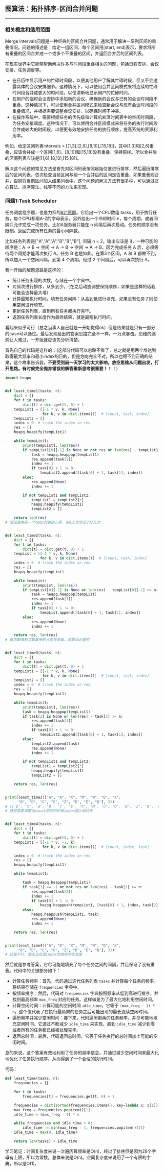 ## 图算法：拓扑排序-区间合并问题

---
### 相关概念和适用范围

Merge Intervals问题是一种经典的区间合并问题，通常用于解决一系列区间的重叠情况。问题的描述是：给定一组区间，每个区间用[start, end]表示，要求将所有重叠的区间合并成一个或多个不重叠的区间，并返回合并后的区间列表。

在现实世界中它能够帮助解决许多与时间段重叠相关的问题，包括日程安排、会议安排、任务调度等。

- 在日历中显示用户的忙碌时间段，以便其他用户了解其忙碌时段，但又不会透露具体的会议安排细节。这种情况下，可以使用合并区间模式来将连续的忙碌时间段合并成更大的时间段，以便清晰地显示用户的忙碌时间。
- 在用户的临时会议安排中添加新的会议，确保新的会议与已有的会议时间段不重叠。这种情况下，可以使用合并区间模式来检查新会议与现有会议时间段的重叠情况，并根据需要调整会议安排，以确保时间不冲突。
- 在操作系统中，需要根据任务的优先级和计算机处理时间表中的空闲时间段，为任务安排调度。这种情况下，可以使用合并区间模式来将任务的执行时间段合并成较大的时间段，以便更有效地安排任务的执行顺序，提高系统的资源利用率。

例如，给定区间列表intervals = [[1,3],[2,6],[8,10],[15,18]]，其中[1,3]和[2,6]重叠，应该合并成一个区间[1,6]，[8,10]和[15,18]没有重叠，保持原样。所以合并后的区间列表应该是[[1,6],[8,10],[15,18]]。

解决这个问题的常见方法是首先对区间列表按照起始位置进行排序，然后遍历排序后的区间列表，依次检查当前区间与前一个合并后的区间是否重叠，如果重叠则合并，否则将当前区间加入结果列表中。这个问题的解决方法有很多种，可以通过贪心算法、排序算法、栈等不同的方法来实现。

### 问题1:Task Scheduler

任务调度程序题，也是力扣的[621原题](https://leetcode.com/problems/task-scheduler/description/)。它给出一个CPU数组 tasks，用于执行任务，每个CPU都用A-Z的字母表示，另外给出一个冷却时间 n，每个周期，或者间隔只允许完成一项任务。比如A服务器只能在 n 间隔后再次启动。任务的顺序没有限制。返回完成所有任务的最小间隔数。

比如任务列表是["A","A","A","B","B","B"], 间隔 n = 2，输出应该是 8，一种可能的顺序是：A -> B -> 空闲 -> A -> B -> 空闲 -> A -> B。因为完成任务 A 后，必须等待两个周期才能再次执行 A。任务 B 也是如此。在第3个区间，A 和 B 都做不到，所以加入一个空闲间隔。到第 4 个周期，经过 2 个间隔后，可以再次执行 A。

我一开始的解题思路是这样的：

- 统计任务出现的次数，存储在一个字典中。
- 对频次进行排序，从多到少。（在之后动态调整保持顺序，如果是这样的话我可能会选择最大堆）
- 计算最短执行时间。填充任务间隔：从高到低进行填充，如果没有任务了则使用空闲进行填充。
- 更新任务列表，直到所有任务都执行完毕。
- 返回任务列表长度作为最终结果，就是最短执行时间。

看起来似乎可行（总之当事人自己就是一开始觉得ok）但是结果就是只有一部分的case可以通过。最后发现给出的答案思路完全不一样，一万点暴击。思维的漏洞让人难过，一开始就应该先分析清楚。

首先自己的代码是这样的：(这部分代码可以忽略不看了，总之就是用两个堆达到取得最大频率和最小index的目的，但是方向完全不对，所以也得不到正确的结果，这个故事告诉我，**不要受到前一天学习的太大影响，放空思维从问题出发，打开思路。有时候完全抛弃错误的解答重新思考很重要！！！**)

```python
import heapq


def least_time1(tasks, n):
    dict = {}
    for t in tasks:
        dict[t] = dict.get(t, 0) + 1
    tempList1 = [[-1 * v, k, None]
                 for k, v in dict.items()]  # [count, task, index]
    tempList2 = []
    index = 0  # track the index in res
    res = []
    heapq.heapify(tempList1)

    while tempList1:
        print(tempList1, len(res))
        if tempList1[0][-1] is None or not res or len(res) - tempList1[0][-1] >= n:
            task = heapq.heappop(tempList1)
            res.append(task[1])
            index += 1
            if task[0] + 1 != 0:
                tempList2.append([task[0] + 1, task[1], index])
        else:
            res.append(None)
            index += 1

        if not tempList1 and tempList2:
            tempList1 = tempList2[:]
            heapq.heapify(tempList1)
            tempList2 = []

    return len(res)
# 没法使用另一个temp列表的元素，在n上也测试了好几次


def least_time2(tasks, n):
    dict = {}
    for t in tasks:
        dict[t] = dict.get(t, 0) + 1
    tempList = [[-1 * v, k, None]
                for k, v in dict.items()]  # [count, task, index]
    index = 0  # track the index in res
    res = []
    heapq.heapify(tempList)

    while tempList:
        print(tempList, len(res))
        if tempList[0][-1] is None or len(res) - tempList[0][-1] >= n:
            task = heapq.heappop(tempList)
            res.append(task[1])
            index += 1
            if task[0] + 1 != 0:
                tempList.append([task[0] + 1, task[1], index])
        else:
            res.append(None)
            index += 1

    return res, len(res)
# 每次都强制次数最多的元素在前面，这是没必要的


def least_time3(tasks, n):
    dict = {}
    for t in tasks:
        dict[t] = dict.get(t, 0) + 1
    tempList1 = [[-1 * v, k, None]
                 for k, v in dict.items()]  # [count, task, index]
    tempList2 = []
    index = 0  # track the index in res
    res = []
    heapq.heapify(tempList1)

    while tempList1:
        print(tempList1, len(res))
        task = heapq.heappop(tempList1)
        if task[2] is None or len(res) - task[2] >= n:
            res.append(task[1])
            index += 1
            if task[0] + 1 != 0:
                tempList2.append([task[0] + 1, task[1], index])
        else:
            tempList2.append(task)
            res.append(None)
            index += 1

        if not tempList1 and tempList2:
            tempList1 = tempList2[:]
            heapq.heapify(tempList1)
            tempList2 = []

    return res, len(res)


print(least_time3(["A", "K", "X", "M", "W", "D", "X",
      "B", "D", "C", "O", "Z", "D", "E", "Q"], 3))
# (['D', 'X', 'A', 'B', 'C', 'E', 'K', 'M', 'O', 'Q', 'W', 'Z', 'D', 'X', None, None, 'D'], 17)
# 感觉需要调整当count相同的时候index越小越优先


def least_time4(tasks, n):
    dict = {}
    for t in tasks:
        dict[t] = dict.get(t, 0) + 1
    tempList1 = [[-1 * v, -1, k]
                 for k, v in dict.items()]  # [count, index, task]

    index = 0  # track the index in res
    res = []
    heapq.heapify(tempList1)

    while tempList1:

        task = heapq.heappop(tempList1)
        if task[1] == -1 or not res or len(res) - task[1] >= n:
            res.append(task[2])
            index += 1
            if task[0] + 1 != 0:
                heapq.heappush(tempList1, [task[0] + 1, index, task[2]])
        else:
            heapq.heappush(tempList1, task)
            res.append(None)
            index += 1

    return res, len(res)


print(least_time4(["A", "K", "X", "M", "W", "D", "X",
      "B", "D", "C", "O", "Z", "D", "E", "Q"], 3))
# 还是不行，我无法处理index和频率的优先度
```

然后就是参考答案，它尽可能地填充了每个任务之间的间隔，并且保证了没有重叠。代码中的关键部分如下：

- 计算任务频率：首先，代码通过迭代任务列表 `tasks` 并计算每个任务的频率，将结果存储在 `frequencies` 字典中。
- 按频率排序：然后，代码对 `frequencies` 字典按照频率从低到高进行排序，并找到最高频率 `max_freq` 对应的任务。这样做是为了最大化地利用空闲时间。
- 计算空闲时间：计算可能的空闲时间 `idle_time`，它等于 `(max_freq - 1) * n`。这个值代表了在执行最频繁的任务之后可能出现的最长连续空闲时间。
- 遍历频率并减少空闲时间：接下来，代码遍历剩余的任务频率，并尽可能地填充空闲时间。它通过不断减少 `idle_time` 来实现，直到 `idle_time` 减少到零或者所有的任务都已经被处理完毕。
- 返回总时间：最后，代码返回总时间，它等于任务执行的总时间加上可能的空闲时间。

总的来说，这个答案有效地利用了任务的频率信息，并通过减少空闲时间来最大化地优化了任务执行顺序，从而得到了一个合理的执行时间。

代码：

```python
def least_time(tasks, n):
    frequencies = {}

    for t in tasks:
        frequencies[t] = frequencies.get(t, 0) + 1

    frequencies = dict(sorted(frequencies.items(), key=lambda x: x[1]))
    max_freq = frequencies.popitem()[1]
    idle_time = (max_freq - 1) * n

    while frequencies and idle_time > 0:
        idle_time -= min(max_freq - 1, frequencies.popitem()[1])
    idle_time = max(0, idle_time)

    return len(tasks) + idle_time
```

学习笔记：时间复杂度来说一次遍历算频率是O(n)，经过了排序但是因为26个字母有上限，所以为常数，总体来说是O(n)。空间复杂度来说用了一个有限的字典，所以是O(1)。


